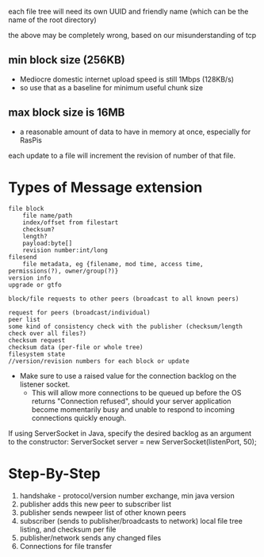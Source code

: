 <!-- MAX_CONNECTIONS
pipe
	peer
		ip address, port
listener -->

each file tree will need its own UUID and friendly name (which can be the name of the root directory)

the above may be completely wrong, based on our misunderstanding of tcp

min block size (256KB)
-----
* Mediocre domestic internet upload speed is still 1Mbps (128KB/s)
* so use that as a baseline for minimum useful chunk size

max block size is 16MB
-------
* a reasonable amount of data to have in memory at once, especially for RasPis

each update to a file will increment the revision of number of that file.

Types of Message extension
==========================

    file block
        file name/path
        index/offset from filestart
        checksum?
        length?
        payload:byte[]
        revision number:int/long
    filesend
        file metadata, eg {filename, mod time, access time, permissions(?), owner/group(?)}
    version info
    upgrade or gtfo

<!-- //'haveblock' advertisements to fellow subscribed mirrors -->
    block/file requests to other peers (broadcast to all known peers)

    request for peers (broadcast/individual)
    peer list
    some kind of consistency check with the publisher (checksum/length check over all files?)
    checksum request
    checksum data (per-file or whole tree)
    filesystem state
    //version/revision numbers for each block or update

* Make sure to use a raised value for the connection backlog on the listener socket.
    * This will allow more connections to be queued up before the OS returns "Connection refused",
should your server application become momentarily busy and unable to respond to incoming connections quickly enough.

If using ServerSocket in Java, specify the desired backlog as an argument to the constructor:
    ServerSocket server = new ServerSocket(listenPort, 50);

Step-By-Step
============
1. handshake - protocol/version number exchange, min java version
2. publisher adds this new peer to subscriber list
3. publisher sends newpeer list of other known peers
4. subscriber (sends to publisher/broadcasts to network) local file tree listing, and checksum per file
5. publisher/network sends any changed files
6. Connections for file transfer
